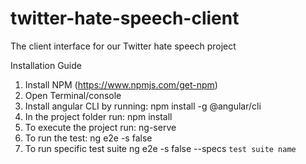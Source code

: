 # twitter-hate-speech-client
The client interface for our Twitter hate speech project

Installation Guide
1. Install NPM (https://www.npmjs.com/get-npm)
2. Open Terminal/console
3. Install angular CLI by running:
npm install -g @angular/cli
3. In the project folder run:
npm install
4. To execute the project run:
ng-serve
5. To run the test:
ng e2e -s false
6. To run specific test suite
ng e2e -s false --specs `test suite name` 

